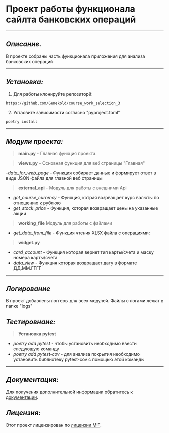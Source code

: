# **Проект работы функционала сайлта банковских операций**

___

## *Описание.*

В проекте собраны часть функционала приложения для анализа банковских операций
___

## *Установка:*

1. Для работы клонируйте репозиторй:

```commandline
https://github.com/Genekold/course_work_selection_3
```

2. Устаовите зависимости согласно "pyproject.toml"
 
```commandline
poetry install
```
___

## *Модули проекта:*

> **main.py** - Главная функция проекта. 

> **views.py** - Основная функция для веб страницы "Главная"

-*data_for_web_page* - Функция собирает данные и формирует ответ в виде JSON-файла для главной веб страницы

> **external_api** - Модуль для работы с внешними Api

- *get_course_currency* - Функция, котрая возрващает курс валюты по отношению к рублюю
- *get_stock_price* - Функция, которая возвращает цены на указанные акции

> **working_file** Модуль для работы с файлами

- *get_data_from_file* - Функция чтения XLSX файла с операциями:

> **widget.py**

- *card_account* - Функция которая вернет тип карты/счета и маску номера карты/счета
- *data_view* - Функция которая возвращает дату в формате ДД.ММ.ГГГГ

___

## *Логирование*

В проект добавлены логгеры для всех модулей. Файлы с логами лежат в папке "logs"

## *Тестировнаие:*

> **Установка pytest**

- *poetry add pytest* - чтобы установить необходимо ввести следующую команду
- *poetry add pytest-cov* - для анализа покрытия необходимо установить библиотеку pytest-cov с помощью этой команды

___

## *Документация:*

Для получения дополнительной информации обратитесь
к [документации](https://github.com/Genekold/my_project_bank/blob/main/README.md).

## *Лицензия:*

Этот проект лицензирован по [лицензии MIT](LICENSE).